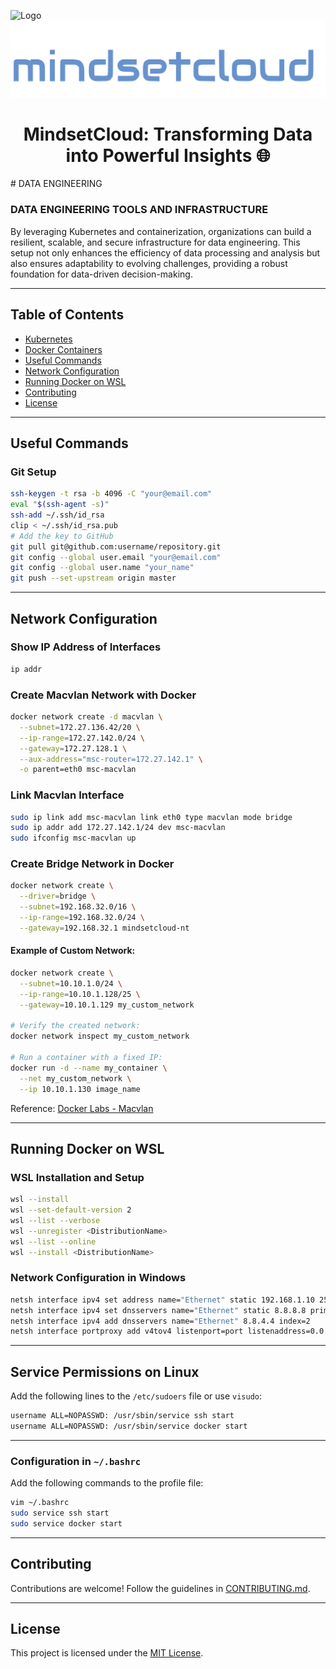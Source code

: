 <p>
  <img src="https://github.com/nathanmsc/DATA-ENGINEERING/blob/main/DOCKER/ZABBIX/src/img/logo.jpg" alt="Logo" width="200" style="margin-right: 20px;"/>
  <img src="https://github.com/nathanmsc/DATA-ENGINEERING/blob/main/DOCKER/ZABBIX/src/img/marca.svg" alt="Brand" width="600"/>
</p>
<div align="center">

# MindsetCloud: Transforming Data into Powerful Insights 🌐

</div>
# DATA ENGINEERING

### DATA ENGINEERING TOOLS AND INFRASTRUCTURE

By leveraging Kubernetes and containerization, organizations can build a resilient, scalable, and secure infrastructure for data engineering. This setup not only enhances the efficiency of data processing and analysis but also ensures adaptability to evolving challenges, providing a robust foundation for data-driven decision-making.

---
## Table of Contents

- [Kubernetes](https://github.com/nathanmsc/DATA-ENGINEERING/blob/main/KUBERNETES/README.md)
- [Docker Containers](https://github.com/nathanmsc/DATA-ENGINEERING/tree/main/DOCKER)
- [Useful Commands](#useful-commands)
- [Network Configuration](#network-configuration)
- [Running Docker on WSL](#running-docker-on-wsl)
- [Contributing](#contributing)
- [License](#license)

---

## Useful Commands

### Git Setup

```bash
ssh-keygen -t rsa -b 4096 -C "your@email.com"
eval "$(ssh-agent -s)"
ssh-add ~/.ssh/id_rsa
clip < ~/.ssh/id_rsa.pub
# Add the key to GitHub
git pull git@github.com:username/repository.git
git config --global user.email "your@email.com"
git config --global user.name "your_name"
git push --set-upstream origin master
```

---

## Network Configuration

### Show IP Address of Interfaces

```bash
ip addr
```

### Create Macvlan Network with Docker

```bash
docker network create -d macvlan \
  --subnet=172.27.136.42/20 \
  --ip-range=172.27.142.0/24 \
  --gateway=172.27.128.1 \
  --aux-address="msc-router=172.27.142.1" \
  -o parent=eth0 msc-macvlan
```

### Link Macvlan Interface

```bash
sudo ip link add msc-macvlan link eth0 type macvlan mode bridge
sudo ip addr add 172.27.142.1/24 dev msc-macvlan
sudo ifconfig msc-macvlan up
```

### Create Bridge Network in Docker

```bash
docker network create \
  --driver=bridge \
  --subnet=192.168.32.0/16 \
  --ip-range=192.168.32.0/24 \
  --gateway=192.168.32.1 mindsetcloud-nt
```

#### Example of Custom Network:

```bash
docker network create \
  --subnet=10.10.1.0/24 \
  --ip-range=10.10.1.128/25 \
  --gateway=10.10.1.129 my_custom_network

# Verify the created network:
docker network inspect my_custom_network

# Run a container with a fixed IP:
docker run -d --name my_container \
  --net my_custom_network \
  --ip 10.10.1.130 image_name
```

Reference: [Docker Labs - Macvlan](https://dockerlabs.collabnix.com/beginners/macvlan-010.html)

---

## Running Docker on WSL

### WSL Installation and Setup

```bash
wsl --install
wsl --set-default-version 2
wsl --list --verbose
wsl --unregister <DistributionName>
wsl --list --online
wsl --install <DistributionName>
```

### Network Configuration in Windows

```bash
netsh interface ipv4 set address name="Ethernet" static 192.168.1.10 255.255.255.0 192.168.1.1
netsh interface ipv4 set dnsservers name="Ethernet" static 8.8.8.8 primary
netsh interface ipv4 add dnsservers name="Ethernet" 8.8.4.4 index=2
netsh interface portproxy add v4tov4 listenport=port listenaddress=0.0.0.0 connectport=port connectaddress=wsl_ip
```

---

## Service Permissions on Linux

Add the following lines to the `/etc/sudoers` file or use `visudo`:

```bash
username ALL=NOPASSWD: /usr/sbin/service ssh start
username ALL=NOPASSWD: /usr/sbin/service docker start
```

---

### Configuration in `~/.bashrc`

Add the following commands to the profile file:

```bash
vim ~/.bashrc
sudo service ssh start
sudo service docker start
```

---

## Contributing

Contributions are welcome! Follow the guidelines in [CONTRIBUTING.md](CONTRIBUTING.md).

---

## License

This project is licensed under the [MIT License](LICENSE).
